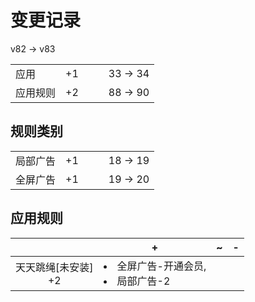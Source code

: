 # 变更记录

v82 -> v83

||||||
|-|:-:|:-:|:-:|:-:|
|应用|+1|||33 -> 34|
|应用规则|+2|||88 -> 90|

## 规则类别

||||||
|-|:-:|:-:|:-:|:-:|
|局部广告|+1|||18 -> 19|
|全屏广告|+1|||19 -> 20|

## 应用规则

||+|~|-|
|:-:|-|-|-|
|天天跳绳[未安装]<br>+2|<li>全屏广告-开通会员,<li>局部广告-2|||
